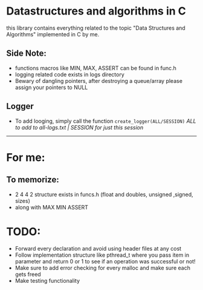 # Datastructures and algorithms in C

this library contains everything related to the topic "Data Structures and Algorithms" implemented in C by me.

## Side Note:

- functions macros like MIN, MAX, ASSERT can be found in func.h
- logging related code exists in logs directory
- Bewary of dangling pointers, after destroying a queue/array please
  assign your pointers to NULL

## Logger

- To add looging, simply call the function `create_logger(ALL/SESSION)` _ALL to add to all-logs.txt | SESSION for just this session_

---

# For me:

## To memorize:

- 2 4 4 2 structure exists in funcs.h (float and doubles, unsigned ,signed, sizes)
- along with MAX MIN ASSERT

# TODO:

- Forward every declaration and avoid using header files at any cost
- Follow implementation structure like pthread_t where you pass item in parameter and return 0 or 1 to see if an operation was successful or not!
- Make sure to add error checking for every malloc and make sure each gets freed
- Make testing functionality
